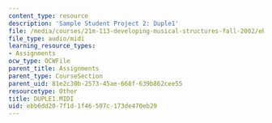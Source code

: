 ```yaml
---
content_type: resource
description: 'Sample Student Project 2: Duple1'
file: /media/courses/21m-113-developing-musical-structures-fall-2002/ebb6dd207f1d1f46507c173de470eb29_DUPLE1.MIDI
file_type: audio/midi
learning_resource_types:
- Assignments
ocw_type: OCWFile
parent_title: Assignments
parent_type: CourseSection
parent_uid: 81e2c30b-2573-45ae-668f-639b862cee55
resourcetype: Other
title: DUPLE1.MIDI
uid: ebb6dd20-7f1d-1f46-507c-173de470eb29
---
```

